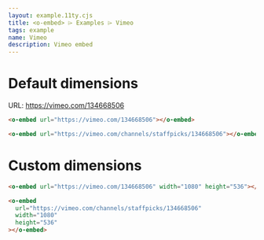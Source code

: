 ```yaml
---
layout: example.11ty.cjs
title: <o-embed> ⌲ Examples ⌲ Vimeo
tags: example
name: Vimeo
description: Vimeo embed
---
```


<h1>Default dimensions</h1>

URL: https://vimeo.com/134668506

```html
<o-embed url="https://vimeo.com/134668506"></o-embed>
```

<o-embed
url="https://vimeo.com/134668506"></o-embed>

```html
<o-embed url="https://vimeo.com/channels/staffpicks/134668506"></o-embed>
```

<o-embed url="https://vimeo.com/channels/staffpicks/134668506"></o-embed>

<h1>Custom dimensions</h1>

```html
<o-embed url="https://vimeo.com/134668506" width="1080" height="536"></o-embed>
```

<o-embed
url="https://vimeo.com/134668506"  width="1080" height="536"></o-embed>

```html
<o-embed
  url="https://vimeo.com/channels/staffpicks/134668506"
  width="1080"
  height="536"
></o-embed>
```

<o-embed url="https://vimeo.com/channels/staffpicks/134668506"  width="1080" height="536"></o-embed>
